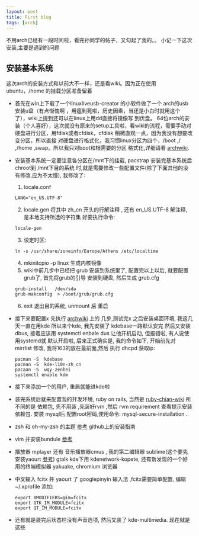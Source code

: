 ```yaml
---
layout: post
title: First blog
tags: [arch]
---
```


不用arch已经有一段时间啦，看完孙同学的帖子，又勾起了我的。。
小记一下这次安装,主要是遇到的问题

安装基本系统
--------------
这次arch的安装方式和以前大不一样，还是看wiki。因为正在使用ubuntu，/home 的挂载分区准备留着 

* 首先在win上下载了一个linuxliveusb-creator 的小软件做了一个 arch的usb安装u盘（有点惭愧啊
，用瘟到死啦，历史因素，当还是小白时就用这个了），wiki上提到还可以在linux上用dd直接将镜像写
到优盘。 64位arch的安装（个人喜好），这次就没有原来的setup工具啦，看wiki的流程，需要手动对硬盘进行分区，用fdisk或者cfdisk，cfdisk 稍微直观一点，因为我没有想要改变分区，所以直接
对硬盘进行格式化，我习惯linux分区为四个，/boot ,/ ,/home ,swap。所以我只对boot和根需要的分区
格式化,详细请看 [archwiki](https://wiki.archlinux.org/index.php/Installation_Guide).

* 安装基本系统一定要注意各分区在/mnt下的挂载, pacstrap 安装完基本系统后 chroot到 /mnt下目的系统
时,就是需要修改一些配置文件(除了下面其他的没有修改,应为不太懂), 我修改了:
    1. locale.conf

    ```
    LANG="en_US.UTF-8" 
    ```
    
    2. locale.gen  将其中 zh_cn 开头的行解注释 , 还有 en_US.UTF-8 解注释, 是本地支持所选的字符集
    好要执行命令:
    
    ```
    locale-gen
    ```
    3. 设定时区:
    
    ```
    ln -s /usr/share/zoneinfo/Europe/Athens /etc/localtime
    ```
    
    4. mkinitcpio -p linux  生成内核镜像
    5. wiki中前几步中已经把 grub 安装到系统里了, 配置完以上以后, 就要配置grub了, 首先将grub的引导
    安装到硬盘, 然后生成 grub.cfg
    
    ```
    grub-install   /dev/sda
    grub-makconfig  > /boot/grub/grub.cfg
    ```
    6. exit 退出目的系统, unmount 后 重启
    
* 接下来要配置x 先执行 [archwiki](https://wiki.archlinux.org/index.php/Beginners%27_Guide) 上的
几步,测试完x 之后安装桌面环境, 我这几天一直在用kde 所以来个kde, 我先安装了 kdebase一路默认安完
然后又安装 dbus, 接着应该用 systemctl enbale dus   让他开机启动, 但报错啦, 有人说使用systemd就
默认开启啦, 后来正式确实是, 我的命令如下, 开始前先对 mirrlist 修改, 我将163的放在最前面,然后
执行 dhcpd 获取ip:

    ```
    pacman -S  kdebase
    pacman -S  kde-l10n-zh_cn
    pacaan -S  wqy-zenhei
    systemctl enable kdm
    ```
* 接下来添加一个的用户, 重启就能进kde啦
* 装完系统后就来配置我的开发环境, ruby on rails, 当然是 [ruby-chian-wiki](http://ruby-china.org/wiki/install_ruby_guide)
所不同的是 依赖包,  先不用装 ,先装好rvm ,然后  rvm requirement  查看提示安装依赖包. 安装 mysql后
配置root密码,使用命令: mysql-secure-installation .
* zsh 和 oh-my-zsh 的主题  [参考](https://github.com/robbyrussell/oh-my-zsh) github上的安装指南
* vim 并安装bundule [参考](https://github.com/gmarik/vundle)
* 播放器 mplayer 还有 音乐播放器cmus , 我的第二编辑器 sublime(这个要先安装yaourt [参考](https://wiki.archlinux.org/index.php/Yaourt))
gtalk  kde下用 kdenetwork-kopete, 还有新发现的一个好用的终端模拟器  yakuake, chromium 浏览器
* 中文输入 fcitx 并  yaourt 了 googlepinyin 输入法 ,fcitx需要简单配置, 编辑 ~/.xprofile 添加:

    ```
    export XMODIFIERS=@im=fcitx
    export GTK_IM_MODULE=fcitx
    export QT_IM_MODULE=fcitx
    ```
* 还有就是装完后状态栏没有声音选项, 然后又装了  kde-multimedia.
现在就是这些